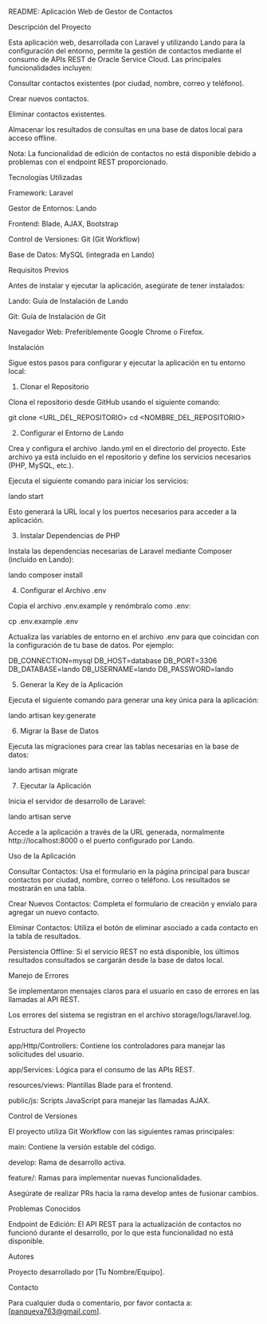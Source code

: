 README: Aplicación Web de Gestor de Contactos

Descripción del Proyecto

Esta aplicación web, desarrollada con Laravel y utilizando Lando para la configuración del entorno, permite la gestión de contactos mediante el consumo de APIs REST de Oracle Service Cloud. Las principales funcionalidades incluyen:

Consultar contactos existentes (por ciudad, nombre, correo y teléfono).

Crear nuevos contactos.

Eliminar contactos existentes.

Almacenar los resultados de consultas en una base de datos local para acceso offline.

Nota: La funcionalidad de edición de contactos no está disponible debido a problemas con el endpoint REST proporcionado.

Tecnologías Utilizadas

Framework: Laravel

Gestor de Entornos: Lando

Frontend: Blade, AJAX, Bootstrap

Control de Versiones: Git (Git Workflow)

Base de Datos: MySQL (integrada en Lando)

Requisitos Previos

Antes de instalar y ejecutar la aplicación, asegúrate de tener instalados:

Lando: Guía de Instalación de Lando

Git: Guía de Instalación de Git

Navegador Web: Preferiblemente Google Chrome o Firefox.

Instalación

Sigue estos pasos para configurar y ejecutar la aplicación en tu entorno local:

1. Clonar el Repositorio

Clona el repositorio desde GitHub usando el siguiente comando:

git clone <URL_DEL_REPOSITORIO>
cd <NOMBRE_DEL_REPOSITORIO>

2. Configurar el Entorno de Lando

Crea y configura el archivo .lando.yml en el directorio del proyecto. Este archivo ya está incluido en el repositorio y define los servicios necesarios (PHP, MySQL, etc.).

Ejecuta el siguiente comando para iniciar los servicios:

lando start

Esto generará la URL local y los puertos necesarios para acceder a la aplicación.

3. Instalar Dependencias de PHP

Instala las dependencias necesarias de Laravel mediante Composer (incluido en Lando):

lando composer install

4. Configurar el Archivo .env

Copia el archivo .env.example y renómbralo como .env:

cp .env.example .env

Actualiza las variables de entorno en el archivo .env para que coincidan con la configuración de tu base de datos. Por ejemplo:

DB_CONNECTION=mysql
DB_HOST=database
DB_PORT=3306
DB_DATABASE=lando
DB_USERNAME=lando
DB_PASSWORD=lando

5. Generar la Key de la Aplicación

Ejecuta el siguiente comando para generar una key única para la aplicación:

lando artisan key:generate

6. Migrar la Base de Datos

Ejecuta las migraciones para crear las tablas necesarias en la base de datos:

lando artisan migrate

7. Ejecutar la Aplicación

Inicia el servidor de desarrollo de Laravel:

lando artisan serve

Accede a la aplicación a través de la URL generada, normalmente http://localhost:8000 o el puerto configurado por Lando.

Uso de la Aplicación

Consultar Contactos: Usa el formulario en la página principal para buscar contactos por ciudad, nombre, correo o teléfono. Los resultados se mostrarán en una tabla.

Crear Nuevos Contactos: Completa el formulario de creación y envíalo para agregar un nuevo contacto.

Eliminar Contactos: Utiliza el botón de eliminar asociado a cada contacto en la tabla de resultados.

Persistencia Offline: Si el servicio REST no está disponible, los últimos resultados consultados se cargarán desde la base de datos local.

Manejo de Errores

Se implementaron mensajes claros para el usuario en caso de errores en las llamadas al API REST.

Los errores del sistema se registran en el archivo storage/logs/laravel.log.

Estructura del Proyecto

app/Http/Controllers: Contiene los controladores para manejar las solicitudes del usuario.

app/Services: Lógica para el consumo de las APIs REST.

resources/views: Plantillas Blade para el frontend.

public/js: Scripts JavaScript para manejar las llamadas AJAX.

Control de Versiones

El proyecto utiliza Git Workflow con las siguientes ramas principales:

main: Contiene la versión estable del código.

develop: Rama de desarrollo activa.

feature/: Ramas para implementar nuevas funcionalidades.

Asegúrate de realizar PRs hacia la rama develop antes de fusionar cambios.

Problemas Conocidos

Endpoint de Edición: El API REST para la actualización de contactos no funcionó durante el desarrollo, por lo que esta funcionalidad no está disponible.

Autores

Proyecto desarrollado por [Tu Nombre/Equipo].

Contacto

Para cualquier duda o comentario, por favor contacta a: [panqueva763@gmail.com].
